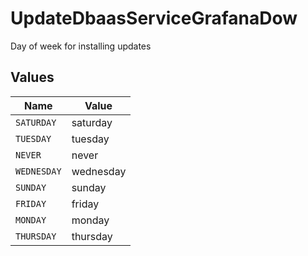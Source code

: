 # UpdateDbaasServiceGrafanaDow

Day of week for installing updates


## Values

| Name        | Value       |
| ----------- | ----------- |
| `SATURDAY`  | saturday    |
| `TUESDAY`   | tuesday     |
| `NEVER`     | never       |
| `WEDNESDAY` | wednesday   |
| `SUNDAY`    | sunday      |
| `FRIDAY`    | friday      |
| `MONDAY`    | monday      |
| `THURSDAY`  | thursday    |